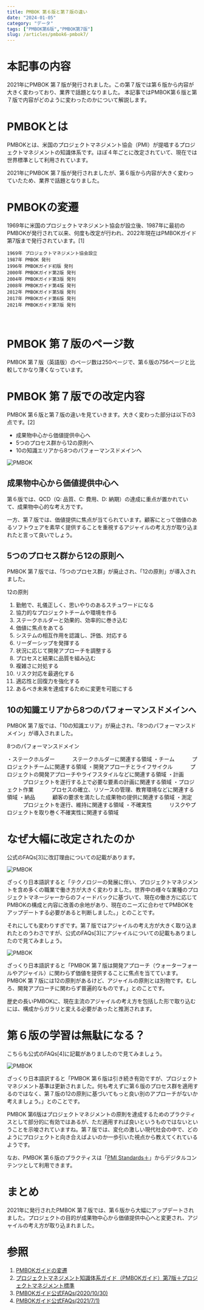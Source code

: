 ```yaml
---
title: PMBOK 第６版と第７版の違い
date: "2024-01-05"
category: "データ"
tags: ["PMBOK第6版","PMBOK第7版"]
slug: /articles/pmbok6-pmbok7/
---
```



# 本記事の内容
2021年にPMBOK 第７版が発行されました。この第７版では第６版から内容が大きく変わっており、業界で話題となりました。
本記事ではPMBOK第６版と第７版で内容がどのように変わったのかについて解説します。

# PMBOKとは
PMBOKとは、米国のプロジェクトマネジメント協会（PMI）が提唱するプロジェクトマネジメントの知識体系です。ほぼ４年ごとに改定されていて、現在では世界標準として利用されています。

2021年にPMBOK 第７版が発行されましたが、第６版から内容が大きく変わっていたため、業界で話題となりました。

# PMBOKの変遷
1969年に米国のプロジェクトマネジメント協会が設立後、1987年に最初のPMBOKが発行されて以来、何度も改定が行われ、2022年現在はPMBOKガイド第7版まで発行されています。[1]

    1969年 プロジェクトマネジメント協会設立
    1987年 PMBOK 発刊
    1996年 PMBOKガイド初版 発刊
    2000年 PMBOKガイド第2版 発刊
    2004年 PMBOKガイド第3版 発刊
    2008年 PMBOKガイド第4版 発刊
    2012年 PMBOKガイド第5版 発刊
    2017年 PMBOKガイド第6版 発刊
    2021年 PMBOKガイド第7版 発刊
　　
# PMBOK 第７版のページ数
PMBOK 第７版（英語版）のページ数は250ページで、第６版の756ページと比較してかなり薄くなっています。

# PMBOK 第７版での改定内容
PMBOK 第６版と第７版の違いを見ていきます。大きく変わった部分は以下の3点です。[2]

+ 成果物中心から価値提供中心へ
+ 5つのプロセス群から12の原則へ
+ 10の知識エリアから8つのパフォーマンスドメインへ

![PMBOK](./pmbok.png)

## 成果物中心から価値提供中心へ
第６版では、QCD（Q: 品質、C: 費用、D: 納期）の達成に重点が置かれていて、成果物中心的な考え方です。

一方、第７版では、価値提供に焦点が当てられています。顧客にとって価値のあるソフトウェアを素早く提供することを重視するアジャイルの考え方が取り込まれたと言って良いでしょう。

## 5つのプロセス群から12の原則へ
PMBOK 第７版では、「5つのプロセス群」が廃止され、「12の原則」が導入されました。

12の原則

1. 勤勉で、礼儀正しく、思いやりのあるスチュワードになる
1. 協力的なプロジェクトチームや環境を作る
1. ステークホルダーと効果的、効率的に巻き込む
1. 価値に焦点をあてる
1. システムの相互作用を認識し、評価、対応する
1. リーダーシップを発揮する
1. 状況に応じて開発アプローチを調整する
1. プロセスと結果に品質を組み込む
1. 複雑さに対処する
1. リスク対応を最適化する
1. 適応性と回復力を強化する
1. あるべき未来を達成するために変更を可能にする

## 10の知識エリアから8つのパフォーマンスドメインへ
PMBOK 第７版では、「10の知識エリア」が廃止され、「8つのパフォーマンスドメイン」が導入されました。

8つのパフォーマンスドメイン

・ステークホルダー
　　　ステークホルダーに関連する領域
・チーム
　　　プロジェクトチームに関連する領域
・開発アプローチとライフサイクル
　　　プロジェクトの開発アプローチやライフスタイルなどに関連する領域
・計画
　　　プロジェクトを遂行する上で必要な要素の計画に関連する領域
・プロジェクト作業
　　　プロセスの確立、リソースの管理、教育環境などに関連する領域
・納品
　　　顧客の要求を満たした成果物の提供に関連する領域
・測定
　　　プロジェクトを遂行、維持に関連する領域
・不確実性
　　　リスクやプロジェクトを取り巻く不確実性に関連する領域

# なぜ大幅に改定されたのか
公式のFAQs[3]に改訂理由についての記載があります。

![PMBOK](./pmbok-faq1.png)

ざっくり日本語訳すると「テクノロジーの発展に伴い、プロジェクトマネジメントを含め多くの職業で働き方が大きく変わりました。世界中の様々な業種のプロジェクトマネージャーからのフィードバックに基づいて、現在の働き方に応じてPMBOKの構成と内容に改善の余地があり、現在のニーズに合わせてPMBOKをアップデートする必要があると判断しました。」とのことです。

それにしても変わりすぎです。第７版ではアジャイルの考え方が大きく取り込まれたとのうわさですが、公式のFAQs[3]にアジャイルについての記載もありましたので見てみましょう。

![PMBOK](./pmbok-faq2.png)

ざっくり日本語訳すると「PMBOK 第７版は開発アプローチ（ウォーターフォールやアジャイル）に関わらず価値を提供することに焦点を当てています。PMBOK 第７版には12の原則があるけど、アジャイルの原則とは別物です。むしろ、開発アプローチに関わらず普遍的なものです。」とのことです。

歴史の長いPMBOKに、現在主流のアジャイルの考え方を包括した形で取り込むには、構成からガラリと変える必要があったと推測されます。

# 第６版の学習は無駄になる？
こちらも公式のFAQs[4]に記載がありましたので見てみましょう。

![PMBOK](./pmbok-faq3.png)

ざっくり日本語訳すると「PMBOK 第６版は引き続き有効ですが、プロジェクトマネジメント基準は更新されました。何も考えずに第６版のプロセス群を適用するのではなく、第７版の12の原則に基づいてもっと良い別のアプローチがないか考えましょう。」とのことです。

PMBOK 第6版はプロジェクトマネジメントの原則を達成するためのプラクティスとして部分的に有効ではあるが、ただ適用すれば良いというものではないということを示唆されていますね。第７版では、変化の激しい現代社会の中で、どのようにプロジェクトと向き合えばよいのか一歩引いた視点から教えてくれているようです。

なお、PMBOK 第６版のプラクティスは「[PMI Standards＋](https://standardsplus.pmi.org/?redirect=/home)」からデジタルコンテンツとして利用できます。

# まとめ
2021年に発行されたPMBOK 第７版では、第６版から大幅にアップデートされました。プロジェクトの目的が成果物中心から価値提供中心へと変更され、アジャイルの考え方が取り込まれました。

# 参照
1. [PMBOKガイドの変遷](https://www.jstage.jst.go.jp/article/jseeja/2012/0/2012_194/_pdf)
1. [プロジェクトマネジメント知識体系ガイド（PMBOKガイド）第7版＋プロジェクトマネジメント標準](https://www.pmi-japan.shop/shopdetail/000000000028/)
1. [PMBOKガイド公式FAQs(2020/10/30)](https://www.pmi.org/-/media/pmi/documents/public/pdf/pmbok-standards/pmbok-guide-public-faqs-30-oct-2020.pdf)
1. [PMBOKガイド公式FAQs(2021/7/1)](https://www.pmi.org/-/media/pmi/documents/public/pdf/pmbok-standards/pmbok-guide-public-faqs-1-july-2021.pdf?v=18e3382e-0c61-4b86-b0e8-daaf5ea2b13d)